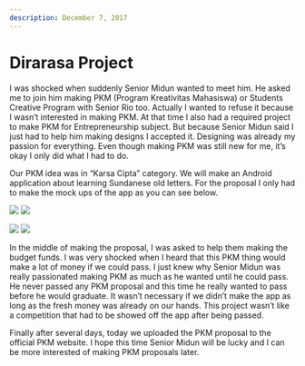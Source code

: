 ```yaml
---
description: December 7, 2017
---
```


# Dirarasa Project

I was shocked when suddenly Senior Midun wanted to meet him. He asked me to join him making PKM (Program Kreativitas Mahasiswa) or Students Creative Program with Senior Rio too. Actually I wanted to refuse it because I wasn’t interested in making PKM. At that time I also had a required project to make PKM for Entrepreneurship subject. But because Senior Midun said I just had to help him making designs I accepted it. Designing was already my passion for everything. Even though making PKM was still new for me, it’s okay I only did what I had to do.

Our PKM idea was in “Karsa Cipta” category. We will make an Android application about learning Sundanese old letters. For the proposal I only had to make the mock ups of the app as you can see below.

![](https://sites.unpad.ac.id/realicejoanne/wp-content/uploads/sites/21214/2017/12/HOME.jpg) ![](https://sites.unpad.ac.id/realicejoanne/wp-content/uploads/sites/21214/2017/12/TUTORIAL.jpg)

![](https://sites.unpad.ac.id/realicejoanne/wp-content/uploads/sites/21214/2017/12/PLAY.jpg) ![](https://sites.unpad.ac.id/realicejoanne/wp-content/uploads/sites/21214/2017/12/LEARN.jpg)

In the middle of making the proposal, I was asked to help them making the budget funds. I was very shocked when I heard that this PKM thing would make a lot of money if we could pass. I just knew why Senior Midun was really passionated making PKM as much as he wanted until he could pass. He never passed any PKM proposal and this time he really wanted to pass before he would graduate. It wasn’t necessary if we didn’t make the app as long as the fresh money was already on our hands. This project wasn’t like a competition that had to be showed off the app after being passed.

Finally after several days, today we uploaded the PKM proposal to the official PKM website. I hope this time Senior Midun will be lucky and I can be more interested of making PKM proposals later.
